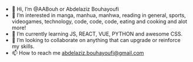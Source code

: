 - 👋 Hi, I’m @AABouh or Abdelaziz Bouhayoufi
- 👀 I’m interested in manga, manhua, manhwa, reading in general, sports, videogames, technology, code, code, code, eating and cooking and alot more! 
- 🌱 I’m currently learning JS, REACT, VUE, PYTHON and awesome CSS.
- 💞️ I’m looking to collaborate on anything that can upgrade or reinforce my skills.
- 📫 How to reach me abdelaziz.bouhayoufi@gmail.com

<!---
AABouh/AABouh is a ✨ special ✨ repository because its `README.md` (this file) appears on your GitHub profile.
You can click the Preview link to take a look at your changes.
--->
